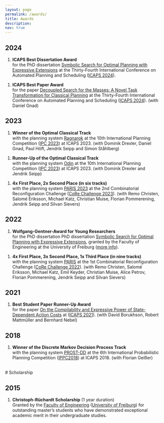 ```yaml
---
layout: page
permalink: /awards/
title: Awards
description:
nav: true
---
```


<div class="publications">
<h2 class="year">2024</h2>
  <ol class="bibliography">
    <li>
      <div class="row">
        <div class="col-sm-2 abbr">
        </div>
        <div class="col-sm-10">
          <div class="author">
          <b>ICAPS Best Dissertation Award</b>
          </div>
          for the PhD dissertation <a href="../assets/pdf/speck-phd2022.pdf">Symbolic Search for Optimal Planning with Expressive Extensions</a> at the Thirty-Fourth International Conference on Automated Planning and Scheduling (<a href="https://www.icaps-conference.org/icaps-awards/">ICAPS 2024</a>).
        </div>
      </div>
    </li>
  </ol>
  <ol class="bibliography">
    <li>
      <div class="row">
        <div class="col-sm-2 abbr">
        </div>
        <div class="col-sm-10">
          <div class="author">
            <b>ICAPS Best Paper Award</b> 
          </div>
          for the paper <a href="../assets/pdf/speck-gnad-icaps2024.pdf">Decoupled Search for the Masses: A Novel Task Transformation for Classical Planning</a> at the Thirty-Fourth International Conference on Automated Planning and Scheduling (<a href="https://icaps24.icaps-conference.org/program/awards/">ICAPS 2024</a>).
          (with Daniel Gnad)
        </div>
      </div>
    </li>
  </ol>
</div>

<div class="publications">
  <h2 class="year">2023</h2>

  <ol class="bibliography">
    <li>
      <div class="row">
        <div class="col-sm-2 abbr">
        </div>
        <div class="col-sm-10">
          <div class="author">
          <b>Winner of the Optimal Classical Track</b>
          </div>
          with the planning system <a href="../assets/pdf/drexler-et-al-ipc2023a.pdf">Ragnarok</a> at the 10th International Planning Competition (<a href="https://ipc2023-classical.github.io/">IPC 2023</a>) at ICAPS 2023.
          (with Dominik Drexler, Daniel Gnad, Paul Höft, Jendrik Seipp and Simon Ståhlberg)
        </div>
      </div>
    </li>
  </ol>

  <ol class="bibliography">
    <li>
      <div class="row">
        <div class="col-sm-2 abbr">
        </div>
        <div class="col-sm-10">
          <div class="author">
          <b>Runner-Up of the Optimal Classical Track</b>
          </div>
          with the planning system <a href="../assets/pdf/drexler-et-al-ipc2023b.pdf">Odin</a> at the 10th International Planning Competition (<a href="https://ipc2023-classical.github.io/">IPC 2023</a>) at ICAPS 2023.
          (with Dominik Drexler and Jendrik Seipp)
        </div>
      </div>
    </li>
  </ol>

  <ol class="bibliography">
    <li>
      <div class="row">
        <div class="col-sm-2 abbr">
        </div>
        <div class="col-sm-10">
          <div class="author">
          <b>4x First Place, 2x Second Place (in six tracks)</b>
          </div>
          with the planning system <a href="../assets/pdf/christen-et-al-ecai2023.pdf">PARIS 2023</a> at the 2nd Combinatorial Reconfiguration Challenge (<a href="https://core-challenge.github.io/2023/">CoRe Challenge 2023</a>).
          (with Remo Christen, Salomé Eriksson, Michael Katz, Christian Muise, Florian Pommerening, Jendrik Seipp and Silvan Sievers)
        </div>
      </div>
    </li>
  </ol>
</div>

<div class="publications">
<h2 class="year">2022</h2>
  <ol class="bibliography">
    <li>
      <div class="row">
        <div class="col-sm-2 abbr">
        </div>
        <div class="col-sm-10">
          <div class="author">
            <b>Wolfgang-Gentner-Award for Young Researchers</b>
          </div>
          for the PhD dissertation PhD dissertation <a href="../assets/pdf/speck-phd2022.pdf">Symbolic Search for Optimal Planning with Expressive Extensions</a>, granted by the Faculty of Engineering at the University of Freiburg (<a href="https://uni-freiburg.de/universitaet/herausragende-leistungen/freiburger-foerderpreise-fuer-wissenschaftlerinnen-in-fruehen-karrierephasen/foerderpreise-der-technischen-fakultaet/#Wolfgang-Gentner-Nachwuchsf%C3%B6rderpreis">more info</a>).
        </div>
      </div>
    </li>
  </ol>

  <ol class="bibliography">
    <li>
      <div class="row">
        <div class="col-sm-2 abbr">
        </div>
        <div class="col-sm-10">
          <div class="author">
          <b>4x First Place, 3x Second Place, 1x Third Place (in nine tracks)</b>
          </div>
          with the planning system <a href="../assets/pdf/christen-etal-core2022.pdf">PARIS</a> at the 1st Combinatorial Reconfiguration Challenge (<a href="https://core-challenge.github.io/2022/#home">CoRe Challenge 2022</a>).
          (with Remo Christen, Salomé Eriksson, Michael Katz, Emil Keyder, Christian Muise, Alice Petrov, Florian Pommerening, Jendrik Seipp and Silvan Sievers)
        </div>
      </div>
    </li>
  </ol>
</div>

<div class="publications">
<h2 class="year">2021</h2>
  <ol class="bibliography">
    <li>
      <div class="row">
        <div class="col-sm-2 abbr">
        </div>
        <div class="col-sm-10">
          <div class="author">
            <b>Best Student Paper Runner-Up Award</b>
          </div>
          for the paper <a href="../assets/pdf/speck-etal-icaps2021.pdf">On the Compilability and Expressive Power of State-Dependent Action Costs</a> at (<a href="https://icaps21.icaps-conference.org/awards/">ICAPS 2021</a>).
          (with David Borukhson, Robert Mattmüller and Bernhard Nebel)
        </div>
      </div>
    </li>
  </ol>
</div>

<div class="publications">
  <h2 class="year">2018</h2>
  <ol class="bibliography">
    <li>
      <div class="row">
        <div class="col-sm-2 abbr">
        </div>
        <div class="col-sm-10">
          <div class="author">
          <b>Winner of the Discrete Markov Decision Process Track</b>
          </div>
          with the planning system <a href="../assets/pdf/geisser-speck-ippc2018.pdf">PROST-DD</a> at the 6th International Probabilistic Planning Competition (<a href="https://ipc2018-probabilistic.bitbucket.io/#results">IPPC2018</a>) at ICAPS 2018.
          (with Florian Geißer)
        </div>
      </div>
    </li>
  </ol>
</div>

<br>
# Scholarship

<div class="publications">
  <h2 class="year">2015</h2>
  <ol class="bibliography">
    <li>
      <div class="row">
        <div class="col-sm-2 abbr">
        </div>
        <div class="col-sm-10">
          <div class="author">
          <b>Christoph-Rüchardt Scholarship</b> (1 year duration)
          </div>
          Granted by the <a href="https://www.tf.uni-freiburg.de/en">Faculty of Engineering</a> (<a href="https://uni-freiburg.de/en/">University of Freiburg</a>) for outstanding master’s students who have demonstrated exceptional academic merit in their undergraduate studies.
        </div>
      </div>
    </li>
  </ol>
</div>
